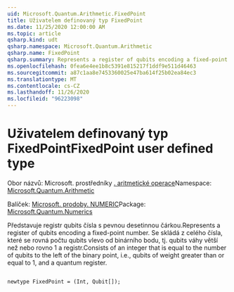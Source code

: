 ```yaml
---
uid: Microsoft.Quantum.Arithmetic.FixedPoint
title: Uživatelem definovaný typ FixedPoint
ms.date: 11/25/2020 12:00:00 AM
ms.topic: article
qsharp.kind: udt
qsharp.namespace: Microsoft.Quantum.Arithmetic
qsharp.name: FixedPoint
qsharp.summary: Represents a register of qubits encoding a fixed-point number. Consists of an integer that is equal to the number of qubits to the left of the binary point, i.e., qubits of weight greater than or equal to 1, and a quantum register.
ms.openlocfilehash: 0fea6e4ee1b8c5391e815217f1ddf9e511d46463
ms.sourcegitcommit: a87c1aa8e7453360025e47ba614f25b02ea84ec3
ms.translationtype: MT
ms.contentlocale: cs-CZ
ms.lasthandoff: 11/26/2020
ms.locfileid: "96223098"
---
```

# <a name="fixedpoint-user-defined-type"></a><span data-ttu-id="16f09-102">Uživatelem definovaný typ FixedPoint</span><span class="sxs-lookup"><span data-stu-id="16f09-102">FixedPoint user defined type</span></span>

<span data-ttu-id="16f09-103">Obor názvů: Microsoft. prostředníky [. aritmetické operace](xref:Microsoft.Quantum.Arithmetic)</span><span class="sxs-lookup"><span data-stu-id="16f09-103">Namespace: [Microsoft.Quantum.Arithmetic](xref:Microsoft.Quantum.Arithmetic)</span></span>

<span data-ttu-id="16f09-104">Balíček: [Microsoft. prodoby. NUMERIC](https://nuget.org/packages/Microsoft.Quantum.Numerics)</span><span class="sxs-lookup"><span data-stu-id="16f09-104">Package: [Microsoft.Quantum.Numerics](https://nuget.org/packages/Microsoft.Quantum.Numerics)</span></span>


<span data-ttu-id="16f09-105">Představuje registr qubits čísla s pevnou desetinnou čárkou.</span><span class="sxs-lookup"><span data-stu-id="16f09-105">Represents a register of qubits encoding a fixed-point number.</span></span> <span data-ttu-id="16f09-106">Se skládá z celého čísla, které se rovná počtu qubits vlevo od binárního bodu, tj. qubits váhy větší než nebo rovno 1 a registr.</span><span class="sxs-lookup"><span data-stu-id="16f09-106">Consists of an integer that is equal to the number of qubits to the left of the binary point, i.e., qubits of weight greater than or equal to 1, and a quantum register.</span></span>

```qsharp

newtype FixedPoint = (Int, Qubit[]);
```


